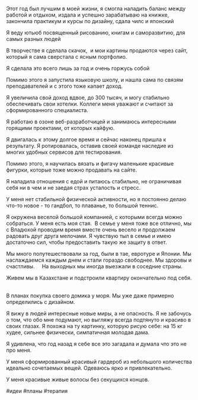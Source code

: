 

Этот год был лучшим в моей жизни, я смогла наладить баланс между работой и отдыхом, издала и успешно зарабатываю на книжке, закончила практикум и курсы по дизайну, сдала чилс и японский

  

Я веду ютьюб посвященный рисованию, книгам и саморазвитию, для самых разных людей

В творчестве я сделала скачок,  и мои картины продаются через сайт, который я сама сверстала с ясным портфолио.

Я сделала это всего лишь за год и очень горжусь собой

Помимо этого я запустила языковую школу, и нашла сама по связям преподавателей и с этого тоже капает доход.

Я увеличила свой доход вдвое, до 300 тысяч, и могу стабильно обеспечивать свои хотелки. Коллеги меня уважают и считают за сформированного специалиста. 

Я работаю в озоне веб-разработчицей и занимаюсь интересными горящими проектами, от которых кайфую.

Я двигалась к этому долгое время и сейчас наконец пришла к результату. Я ротировалась, оставив своей команде наследие из многих удобных сервисов для тестирования.

Помимо этого, я научилась вязать и фигачу маленькие красивые фигурки, которые тоже можно продавать на сайте.

Я наладила отношения с едой и питаюсь стабильно, не ограничивая себя ни в чем и не заедая страх усталость и стресс. 

У меня нет стабильной физической активности, но я постоянно делаю что-то новое - то гандбол, то плаванье, то большой теннис.

Я окружена веселой большой компанией, с которыми всегда можно собраться. У меня есть моя стая.  В семье у меня тоже все отлично, мы с Владюхой проводим время вместе очень весело и продолжаем радовать друг друга мелочами. Я чувствую тыл в семье и имею достаточно сил, чтобы предоставить такую же защиту в ответ.  

Мы много попутешествовали за год, были в тае, евротуре и Японии. Мы наслаждаемся каждым днем и стали гораздо свободнее. Мы здоровы и счастливы.     На выходных мы иногда выезжали в соседние страны.

Живем мы в Казахстане и подстроили квартиру окончательно под себя.    

В планах покупка своего домика у моря. Мы уже даже примерно определились с дизайном.

Я вижу в людей интересные новые миры, а не опасность. Я не забочусь о том, что обо мне подумают, но выгляжу всегда подтянуто и красиво в своих глазах. Я похожа на ту картинку, которую рисую себе: на 15 кг худее, сильнее физически, симпатичная молодая дама. 

  

Я удивлена, что год назад я себе все это загадала и думала что это не про меня. 

У меня сформированный красивый гардероб из небольшого количества идеально сочетаемых вещей. Одеваюсь ярко и привлекательно.     

У меня красивые живые волосы без секущихся концов.

#идеи #планы #терапия